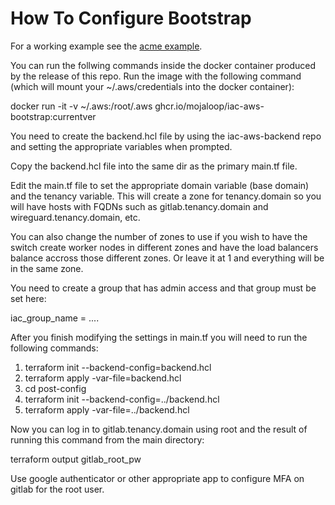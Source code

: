 # How To Configure Bootstrap

For a working example see the [acme example](examples/acme/main.tf). 

You can run the follwing commands inside the docker container produced by the release of this repo.  Run the image with the following command (which will mount your ~/.aws/credentials into the docker container):

docker run -it -v ~/.aws:/root/.aws ghcr.io/mojaloop/iac-aws-bootstrap:currentver

You need to create the backend.hcl file by using the iac-aws-backend repo and setting the appropriate variables when prompted.

Copy the backend.hcl file into the same dir as the primary main.tf file.  

Edit the main.tf file to set the appropriate domain variable (base domain) and the tenancy variable.  This will create a zone for tenancy.domain so you will have hosts with FQDNs such as gitlab.tenancy.domain and wireguard.tenancy.domain, etc.

You can also change the number of zones to use if you wish to have the switch create worker nodes in different zones and have the load balancers balance accross those different zones.  Or leave it at 1 and everything will be in the same zone.

You need to create a group that has admin access and that group must be set here:

iac_group_name = ....

After you finish modifying the settings in main.tf you will need to run the following commands:

1. terraform init --backend-config=backend.hcl
2. terraform apply -var-file=backend.hcl
3. cd post-config
4. terraform init --backend-config=../backend.hcl
5. terraform apply -var-file=../backend.hcl

Now you can log in to gitlab.tenancy.domain using root and the result of running this command from the main directory:

terraform output gitlab_root_pw

Use google authenticator or other appropriate app to configure MFA on gitlab for the root user.

